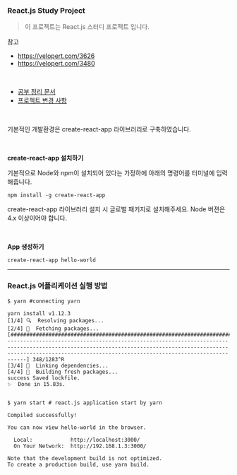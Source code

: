 ### React.js Study Project
> 이 프로젝트는 React.js 스터디 프로젝트 입니다.

참고
- https://velopert.com/3626
- https://velopert.com/3480

<br>

- <a href="./docs">공부 정리 문서</a> 
- <a href="./CHANGELOG.md">프로젝트 변경 사항</a>

<br>

기본적인 개발환경은 create-react-app 라이브러리로 구축하였습니다.

<br>

<b>create-react-app 설치하기</b>

기본적으로 Node와 npm이 설치되어 있다는 가정하에 아래의 명령어를 터미널에 입력해줍니다.

```
npm install -g create-react-app
```

create-react-app 라이브러리 설치 시 글로벌 패키지로 설치해주세요. Node 버젼은 4.x 이상이어야 합니다.

<br>

<b>App 생성하기</b>

```
create-react-app hello-world
```

***

### React.js 어플리케이션 실행 방법

```
$ yarn #connecting yarn

yarn install v1.12.3
[1/4] 🔍  Resolving packages...
[2/4] 🚚  Fetching packages...
[#################################################################################-------------------------------------------------------------------------------------------------------------------------------------------------------------------------------------------------------------------------] 348/1283^R
[3/4] 🔗  Linking dependencies...
[4/4] 📃  Building fresh packages...
success Saved lockfile.
✨  Done in 15.83s.


$ yarn start # react.js application start by yarn

Compiled successfully!

You can now view hello-world in the browser.

  Local:            http://localhost:3000/
  On Your Network:  http://192.168.1.3:3000/

Note that the development build is not optimized.
To create a production build, use yarn build.
```
